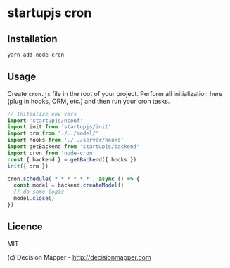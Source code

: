 # startupjs cron

## Installation

```sh
yarn add node-cron
```

## Usage

Create `cron.js` file in the root of your project. Perform all initialization
here (plug in hooks, ORM, etc.) and then run your cron tasks.

```js
// Initialize env vars
import 'startupjs/nconf'
import init from 'startupjs/init'
import orm from './../model/'
import hooks from './../server/hooks'
import getBackend from 'startupjs/backend'
import cron from 'node-cron'
const { backend } = getBackend({ hooks })
init({ orm })

cron.schedule('* * * * * *', async () => {
  const model = backend.createModel()
  // do some logic
  model.close()
})
```

## Licence

MIT

(c) Decision Mapper - http://decisionmapper.com
